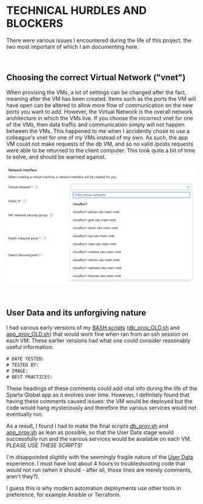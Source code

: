 # TECHNICAL HURDLES AND BLOCKERS

There were various issues I encountered during the life of this project, the two most important of which I am documenting here.

<br>

## Choosing the correct Virtual Network ("vnet")

When provising the VMs, a lot of settings can be changed after the fact, meaning after the VM has been created. Items such as the ports the VM will have open can be altered to allow more flow of communication on the new ports you want to add. However, the Virtual Network is the overall network architecture in which the VMs live. If you choose the incorrect vnet for one of the VMs, then data traffic and communication simply will not happen between the VMs. This happened to me when I accidently chose to use a colleague's vnet for one of my VMs instead of my own. As such, the app VM could not make requests of the db VM, and so no valid /posts requests were able to be returned to the client computer. This took quite a bit of time to solve, and should be warned against. 

![Choosing a vnet](../screenshots/technical_hurdles_and_blockers_screenshots/1_virtual_network.png)

<br>

## User Data and its unforgiving nature

I had various early versions of my [BASH scripts](BASH_SCRIPTS.md) ([db_prov_OLD.sh](../sparta_app_deployment_scripts/OLD/db_prov_OLD.sh) and [app_prov_OLD.sh](../sparta_app_deployment_scripts/OLD/app_prov_OLD.sh)) that would work fine when ran from an ssh session on each VM. These earlier versions had what one could consider reasonably useful information:

```
# DATE TESTED:
# TESTED BY:
# IMAGE:
# BEST PRACTICES:
```
These headings of these comments could add vital info during the life of the Sparta Global app as it evolves over time. However, I definitely found that having these comments caused issues: the VM would be deployed but the code would hang mysteriously and therefore the various services would not eventually run. 

As a result, I found I had to make the final scripts [db_prov.sh](../sparta_app_deployment_scripts/db_prov.sh) and [app_prov.sh](../sparta_app_deployment_scripts/app_prov.sh) as lean as possible, so that the User Data stage would successfully run and the various services would be available on each VM. *PLEASE USE THESE SCRIPTS!*

I'm disappointed slightly with the seemingly fragile nature of the [User Data](AZURE_USER_DATA.md) experience. I must have lost about 4 hours to troubleshooting code that would not run (when it should - after all, those lines are merely comments, aren't they?).

I guess this is why modern automation deployments use other tools in preference, for example Ansible or Terraform. 